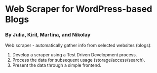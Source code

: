 # Web Scraper for WordPress-based Blogs

### By Julia, Kiril, Martina, and Nikolay

Web scraper - automatically gather info from selected websites (blogs):
1. Develop a scraper using a Test Driven Development process.
1. Process the data for subsequent usage (storage/access/search).
1. Present the data through a simple frontend.